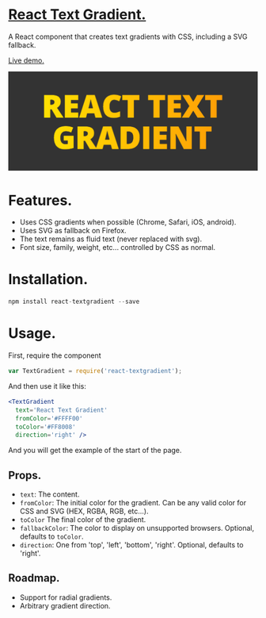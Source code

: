 # [React Text Gradient.](http://javierbyte.github.io/react-textgradient/)

A React component that creates text gradients with CSS, including a SVG fallback.

[Live demo.](http://javierbyte.github.io/react-textgradient/)

[![react-textgradient](screenshot.png)](http://javierbyte.github.io/react-textgradient/)

# Features.
* Uses CSS gradients when possible (Chrome, Safari, iOS, android).
* Uses SVG as fallback on Firefox.
* The text remains as fluid text (never replaced with svg).
* Font size, family, weight, etc... controlled by CSS as normal.

# Installation.

```js
npm install react-textgradient --save
```

# Usage.

First, require the component

```js
var TextGradient = require('react-textgradient');
```

And then use it like this:

```jsx
<TextGradient
  text='React Text Gradient'
  fromColor='#FFFF00'
  toColor='#FF8008'
  direction='right' />
```

 And you will get the example of the start of the page.

## Props.

* `text`: The content.
* `fromColor`: The initial color for the gradient. Can be any valid color for CSS and SVG (HEX, RGBA, RGB, etc...).
* `toColor` The final color of the gradient.
* `fallbackColor`: The color to display on unsupported browsers. Optional, defaults to `toColor`.
* `direction`: One from 'top', 'left', 'bottom', 'right'. Optional, defaults to 'right'.

## Roadmap.
* Support for radial gradients.
* Arbitrary gradient direction.

